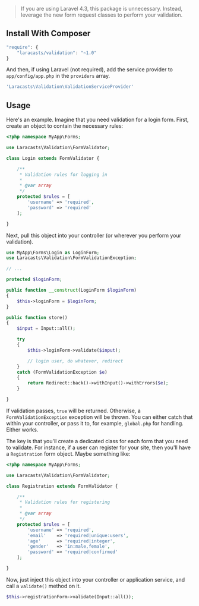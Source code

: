 > If you are using Laravel 4.3, this package is unnecessary. Instead, leverage the new form request classes to perform your validation.

## Install With Composer

```js
"require": {
    "laracasts/validation": "~1.0"
}
```

And then, if using Laravel (not required), add the service provider to `app/config/app.php` in the `providers` array.

```php
'Laracasts\Validation\ValidationServiceProvider'
```

## Usage

Here's an example. Imagine that you need validation for a login form. First, create an object to contain the necessary rules:

```php
<?php namespace MyApp\Forms;

use Laracasts\Validation\FormValidator;

class Login extends FormValidator {

	/**
	 * Validation rules for logging in
	 *
	 * @var array
	 */
	protected $rules = [
		'username' => 'required',
		'password' => 'required'
	];

}
```

Next, pull this object into your controller (or wherever you perform your validation).

```php
use MyApp\Forms\Login as LoginForm;
use Laracasts\Validation\FormValidationException;

// ...

protected $loginForm;

public function __construct(LoginForm $loginForm)
{
    $this->loginForm = $loginForm;
}

public function store()
{
    $input = Input::all();

    try
    {
        $this->loginForm->validate($input);

        // login user, do whatever, redirect
    }
    catch (FormValidationException $e)
    {
        return Redirect::back()->withInput()->withErrors($e);
    }

}
```

If validation passes, `true` will be returned. Otherwise, a `FormValidationException` exception will be thrown. You can either catch that within your controller, or pass it to, for example, `global.php` for handling. Either works.

The key is that you'll create a dedicated class for each form that you need to validate. For instance, if a user can register for your site, then you'll have a `Registration` form object. Maybe something like:

```php
<?php namespace MyApp\Forms;

use Laracasts\Validation\FormValidator;

class Registration extends FormValidator {

	/**
	 * Validation rules for registering
	 *
	 * @var array
	 */
	protected $rules = [
		'username' => 'required',
		'email'    => 'required|unique:users',
		'age'      => 'required|integer',
		'gender'   => 'in:male,female',
		'password' => 'required|confirmed'
	];

}
```

Now, just inject this object into your controller or application service, and call a `validate()` method on it.

```php
$this->registrationForm->validate(Input::all());
```
